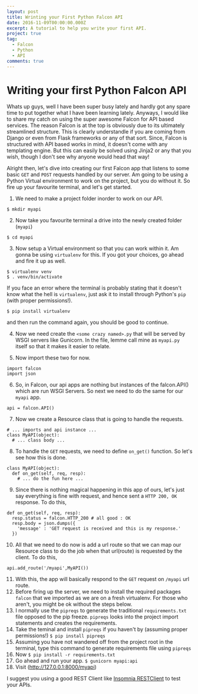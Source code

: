 ```yaml
---
layout: post
title: Wrinting your First Python Falcon API
date: 2016-11-09T00:00:00.000Z
excerpt: A tutorial to help you write your first API.
project: true
tag:
  - Falcon
  - Python
  - API
comments: true
---
```


# Writing your first Python Falcon API

Whats up guys, well I have been super busy lately and hardly got any spare time to put together what I have been learning lately. Anyways, I would like to share my catch on using the super awesome Falcon for API based services. The reason Falcon is at the top is obviously due to its ultimately streamlined structure. This is clearly understandle if you are coming from Django or even from Flask frameworks or any of that sort. Since, Falcon is structured with API based works in mind, it doesn't come with any templating engine. But this can easily be solved using Jinja2 or any that you wish, though I don't see why anyone would head that way!

Alright then, let's dive into creating our first Falcon app that listens to some basic `GET` and `POST` requests handled by our server. Am going to be using a Python Virtual environment to work on the project, but you do without it. So fire up your favourite terminal, and let's get started.

1. We need to make a project folder inorder to work on our API.
```
$ mkdir myapi
```

2. Now take you favourite terminal a drive into the newly created folder (`myapi`)
```
$ cd myapi
```

3. Now setup a Virtual environment so that you can work within it. Am gonna be using `virtualenv` for this. If you got your choices, go ahead and fire it up as well.
```
$ virtualenv venv
$ . venv/bin/activate
```

If you face an error where the terminal is probably stating that it doesn't know what the hell is `virtualenv`, just ask it to install through Python's `pip` (with proper permissions!).
```
$ pip install virtualenv
```
and then run the command again, you should be good to continue.

4. Now we need create the `<some crazy named>.py` that will be served by WSGI servers like Gunicorn. In the file, lemme call mine as `myapi.py` itself so that it makes it easier to relate.

5. Now import these two for now.
```
import falcon  
import json
```

6. So, in Falcon, our api apps are nothing but instances of the falcon.API() which are run WSGI Servers. So next we need to do the same for our `myapi` app.
```
api = falcon.API()
```

7. Now we create a Resource class that is going to handle the requests.
```
# ... imports and api instance ...
class MyAPI(object):
  # ... class body ...
```

8. To handle the `GET` requests, we need to define `on_get()` function. So let's see how this is done.
```
class MyAPI(object):
  def on_get(self, req, resp):
    # ... do the fun here ...
```

9. Since there is nothing magical happening in this app of ours, let's just say everything is fine with request, and hence sent a `HTTP 200, OK` response. To do this,
```
def on_get(self, req, resp):
  resp.status = falcon.HTTP_200 # all good : OK
  resp.body = json.dumps({
    'message' : 'GET request is received and this is my response.'
  })
```

10. All that we need to do now is add a url route so that we can map our Resource class to do the job when that url(route) is requested by the client. To do this,
```
api.add_route('/myapi',MyAPI())
```
11. With this, the app will basically respond to the `GET` request on `/myapi` url route.
12. Before firing up the server, we need to install the required packages `falcon` that we imported as we are on a fresh virtualenv. For those who aren't, you might be ok without the steps below.
13. I normally use the `pipreqs` to generate the traditional `requirements.txt` file opposed to the pip freeze. `pipreqs` looks into the project import statements and creates the requirements.
14. Take the teminal and install `pipreqs` if you haven't by (assuming proper permissions!) `$ pip install pipreqs`
15. Assuming you have not wandered off from the project root in the terminal, type this command to generate requirements file using `pipreqs`
16. Now `$ pip install -r requirements.txt`
17. Go ahead and run your app. `$ gunicorn myapi:api`
18. Visit (http://127.0.0.1:8000/myapi)

I suggest you using a good REST Client like [Insomnia RESTClient](https://insomnia.rest/) to test your APIs.
